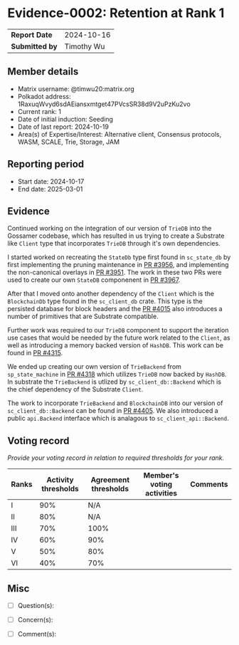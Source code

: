 # Evidence-0002: Retention at Rank 1

|                 |                                                                                             |
| --------------- | ------------------------------------------------------------------------------------------- |
| **Report Date** | 2024-10-16                                                                                  |
| **Submitted by**| Timothy Wu                                                                                  |


## Member details

- Matrix username: @timwu20:matrix.org
- Polkadot address: 1RaxuqWvyd6sdAEiansxmtget47PVcsSR38d9V2uPzKu2vo
- Current rank: 1
- Date of initial induction: Seeding
- Date of last report: 2024-10-19
- Area(s) of Expertise/Interest: Alternative client, Consensus protocols, WASM, SCALE, Trie, Storage, JAM


## Reporting period

- Start date: 2024-10-17
- End date: 2025-03-01


## Evidence

Continued working on the integration of our version of `TrieDB` into the Gossamer codebase, which has resulted in us trying to create a Substrate like `Client` type that incorporates `TrieDB` through it's own dependencies.  

I started worked on recreating the `StateDb` type first found in `sc_state_db` by first implementing the pruning maintenance in [PR #3956](https://github.com/ChainSafe/gossamer/pull/3956), and implementing the non-canonical overlays in [PR #3951](https://github.com/ChainSafe/gossamer/pull/3951).  The work in these two PRs were used to create our own `StateDB` componenent in [PR #3967](https://github.com/ChainSafe/gossamer/pull/3967).

After that I moved onto another dependency of the `Client` which is the `BlockchainDb` type found in the `sc_client_db` crate.  This type is the persisted database for block headers and the [PR #4015](https://github.com/ChainSafe/gossamer/pull/4015) also introduces a number of primitives that are Substrate compatible.

Further work was required to our `TrieDB` component to support the iteration use cases that would be needed by the future work related to the `Client`, as well as introducing a memory backed version of `HashDB`.  This work can be found in [PR #4315](https://github.com/ChainSafe/gossamer/pull/4315).

We ended up creating our own version of `TrieBackend` from `sp_state_machine` in [PR #4318](https://github.com/ChainSafe/gossamer/pull/4318) which utilizes `TrieDB` now backed by `HashDB`. In substrate the `TrieBackend` is utlized by `sc_client_db::Backend` which is the chief dependency of the Substrate `Client`.  

The work to incorporate `TrieBackend` and `BlockchainDB` into our version of `sc_client_db::Backend` can be found in [PR #4405](https://github.com/ChainSafe/gossamer/pull/4405).  We also introduced a public `api.Backend` interface which is analagous to `sc_client_api::Backend`.  


## Voting record
*Provide your voting record in relation to required thresholds for your rank.* 

|  Ranks | Activity thresholds | Agreement thresholds | Member's voting activities | Comments |
|---|---|---|---|---|
|I  |90%   |N/A   |   |  |
|II |80%   |N/A   |   |  |
|III|70%   |100%  |   |  |
|IV |60%   |90%   |   |  |
|V  |50%   |80%   |   |  |
|VI |40%   |70%   |   |  |


## Misc

- [ ] Question(s): 

- [ ] Concern(s): 

- [ ] Comment(s): 

